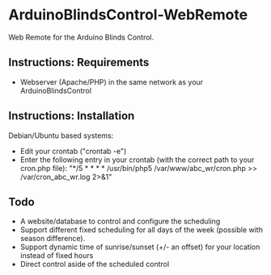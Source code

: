 ArduinoBlindsControl-WebRemote
==============================

Web Remote for the Arduino Blinds Control.

## Instructions: Requirements

- Webserver (Apache/PHP) in the same network as your ArduinoBlindsControl

## Instructions: Installation

Debian/Ubuntu based systems:
- Edit your crontab ("crontab -e")
- Enter the following entry in your crontab (with the correct path to your cron.php file): "*/5 * * * * /usr/bin/php5 /var/www/abc_wr/cron.php >> /var/cron_abc_wr.log 2>&1"

## Todo

- A website/database to control and configure the scheduling
- Support different fixed scheduling for all days of the week (possible with season difference).
- Support dynamic time of sunrise/sunset (+/- an offset) for your location instead of fixed hours
- Direct control aside of the scheduled control